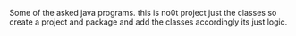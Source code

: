 Some of the asked java programs.
this is no0t project just the classes so create a project and package and add the classes accordingly its just logic.
